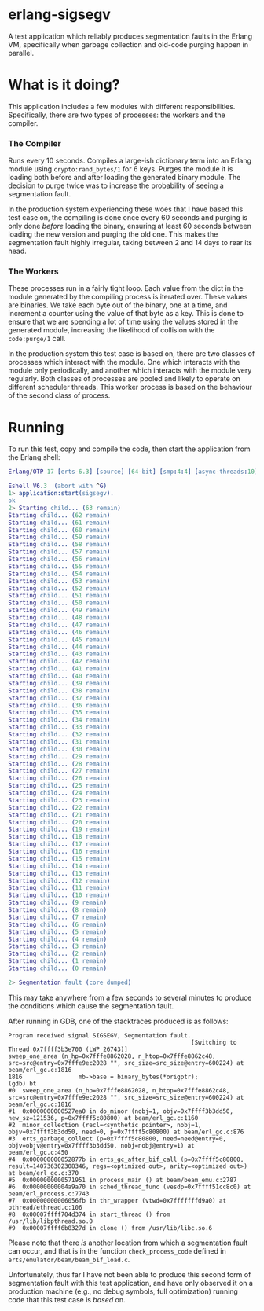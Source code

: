 # erlang-sigsegv
A test application which reliably produces segmentation faults in the Erlang VM, specifically when garbage collection and old-code purging happen in parallel.

# What is it doing?
This application includes a few modules with different responsibilities. Specifically, there are two types of processes: the workers and the compiler.

### The Compiler
Runs every 10 seconds. Compiles a large-ish dictionary term into an Erlang module using `crypto:rand_bytes/1` for 6 keys. Purges the module it is loading both before and after loading the generated binary module. The decision to purge twice was to increase the probability of seeing a segmentation fault.

In the production system experiencing these woes that I have based this test case on, the compiling is done once every 60 seconds and purging is only done *before* loading the binary, ensuring at least 60 seconds between loading the new version and purging the old one. This makes the segmentation fault highly irregular, taking between 2 and 14 days to rear its head.

### The Workers
These processes run in a fairly tight loop. Each value from the dict in the module generated by the compiling process is iterated over. These values are binaries. We take each byte out of the binary, one at a time, and increment a counter using the value of that byte as a key. This is done to ensure that we are spending a lot of time using the values stored in the generated module, increasing the likelihood of collision with the `code:purge/1` call.

In the production system this test case is based on, there are two classes of processes which interact with the module. One which interacts with the module only periodically, and another which interacts with the module very regularly. Both classes of processes are pooled and likely to operate on different scheduler threads. This worker process is based on the behaviour of the second class of process.

# Running
To run this test, copy and compile the code, then start the application from the Erlang shell:

```erlang
Erlang/OTP 17 [erts-6.3] [source] [64-bit] [smp:4:4] [async-threads:10] [hipe] [kernel-poll:false]

Eshell V6.3  (abort with ^G)
1> application:start(sigsegv). 
ok
2> Starting child... (63 remain)
Starting child... (62 remain)
Starting child... (61 remain)
Starting child... (60 remain)
Starting child... (59 remain)
Starting child... (58 remain)
Starting child... (57 remain)
Starting child... (56 remain)
Starting child... (55 remain)
Starting child... (54 remain)
Starting child... (53 remain)
Starting child... (52 remain)
Starting child... (51 remain)
Starting child... (50 remain)
Starting child... (49 remain)
Starting child... (48 remain)
Starting child... (47 remain)
Starting child... (46 remain)
Starting child... (45 remain)
Starting child... (44 remain)
Starting child... (43 remain)
Starting child... (42 remain)
Starting child... (41 remain)
Starting child... (40 remain)
Starting child... (39 remain)
Starting child... (38 remain)
Starting child... (37 remain)
Starting child... (36 remain)
Starting child... (35 remain)
Starting child... (34 remain)
Starting child... (33 remain)
Starting child... (32 remain)
Starting child... (31 remain)
Starting child... (30 remain)
Starting child... (29 remain)
Starting child... (28 remain)
Starting child... (27 remain)
Starting child... (26 remain)
Starting child... (25 remain)
Starting child... (24 remain)
Starting child... (23 remain)
Starting child... (22 remain)
Starting child... (21 remain)
Starting child... (20 remain)
Starting child... (19 remain)
Starting child... (18 remain)
Starting child... (17 remain)
Starting child... (16 remain)
Starting child... (15 remain)
Starting child... (14 remain)
Starting child... (13 remain)
Starting child... (12 remain)
Starting child... (11 remain)
Starting child... (10 remain)
Starting child... (9 remain)
Starting child... (8 remain)
Starting child... (7 remain)
Starting child... (6 remain)
Starting child... (5 remain)
Starting child... (4 remain)
Starting child... (3 remain)
Starting child... (2 remain)
Starting child... (1 remain)
Starting child... (0 remain)

2> Segmentation fault (core dumped)
```

This may take anywhere from a few seconds to several minutes to produce the conditions which cause the segmentation fault.

After running in GDB, one of the stacktraces produced is as follows:

```
Program received signal SIGSEGV, Segmentation fault.
                                                    [Switching to Thread 0x7ffff3b3e700 (LWP 26743)]
sweep_one_area (n_hp=0x7fffe8862028, n_htop=0x7fffe8862c48, src=src@entry=0x7fffe9ec2028 "", src_size=src_size@entry=600224) at beam/erl_gc.c:1816
1816				mb->base = binary_bytes(*origptr);
(gdb) bt
#0  sweep_one_area (n_hp=0x7fffe8862028, n_htop=0x7fffe8862c48, src=src@entry=0x7fffe9ec2028 "", src_size=src_size@entry=600224) at beam/erl_gc.c:1816
#1  0x0000000000527ea0 in do_minor (nobj=1, objv=0x7ffff3b3dd50, new_sz=121536, p=0x7ffff5c80800) at beam/erl_gc.c:1160
#2  minor_collection (recl=<synthetic pointer>, nobj=1, objv=0x7ffff3b3dd50, need=0, p=0x7ffff5c80800) at beam/erl_gc.c:876
#3  erts_garbage_collect (p=0x7ffff5c80800, need=need@entry=0, objv=objv@entry=0x7ffff3b3dd50, nobj=nobj@entry=1) at beam/erl_gc.c:450
#4  0x000000000052877b in erts_gc_after_bif_call (p=0x7ffff5c80800, result=140736302308346, regs=<optimized out>, arity=<optimized out>) at beam/erl_gc.c:370
#5  0x0000000000571951 in process_main () at beam/beam_emu.c:2787
#6  0x00000000004a9a70 in sched_thread_func (vesdp=0x7ffff51cc8c0) at beam/erl_process.c:7743
#7  0x00000000006056fb in thr_wrapper (vtwd=0x7fffffffd9a0) at pthread/ethread.c:106
#8  0x00007ffff704d374 in start_thread () from /usr/lib/libpthread.so.0
#9  0x00007ffff6b8327d in clone () from /usr/lib/libc.so.6
```

Please note that there *is* another location from which a segmentation fault can occur, and that is in the function `check_process_code` defined in `erts/emulator/beam/beam_bif_load.c`.

Unfortunately, thus far I have not been able to produce this second form of segmentation fault with this test application, and have only observed it on a production machine (e.g., no debug symbols, full optimization) running code that this test case is *based* on.
